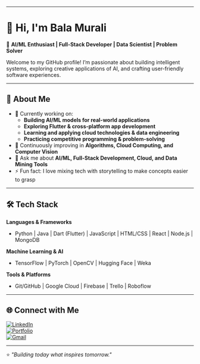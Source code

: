 
</p>

---

# 👋 Hi, I'm Bala Murali  

🎯 **AI/ML Enthusiast | Full-Stack Developer | Data Scientist | Problem Solver**  

Welcome to my GitHub profile! I’m passionate about building intelligent systems, exploring creative applications of AI, and crafting user-friendly software experiences.  

---

## 🚀 About Me  
- 🔭 Currently working on:  
  - **Building AI/ML models for real-world applications**  
  - **Exploring Flutter & cross-platform app development**  
  - **Learning and applying cloud technologies & data engineering**  
  - **Practicing competitive programming & problem-solving**  
- 🌱 Continuously improving in **Algorithms, Cloud Computing, and Computer Vision**  
- 💬 Ask me about **AI/ML, Full-Stack Development, Cloud, and Data Mining Tools**  
- ⚡ Fun fact: I love mixing tech with storytelling to make concepts easier to grasp  

---

## 🛠️ Tech Stack  

**Languages & Frameworks**  
- Python | Java | Dart (Flutter) | JavaScript | HTML/CSS | React | Node.js | MongoDB  

**Machine Learning & AI**  
- TensorFlow | PyTorch | OpenCV | Hugging Face | Weka  

**Tools & Platforms**  
- Git/GitHub | Google Cloud | Firebase | Trello | Roboflow  

---

## 🌐 Connect with Me  
[![LinkedIn](https://img.shields.io/badge/LinkedIn-blue?logo=linkedin&logoColor=white)](https://www.linkedin.com/in/balamurali-m-940879316/)  
[![Portfolio](https://img.shields.io/badge/Portfolio-black?logo=githubpages&logoColor=white)](https://balamuraliportfolio.netlify.app/)  
[![Gmail](https://img.shields.io/badge/Email-D14836?logo=gmail&logoColor=white)](mailto:balammuu0023@gmail.com)  

---

⭐️ *"Building today what inspires tomorrow."*  
